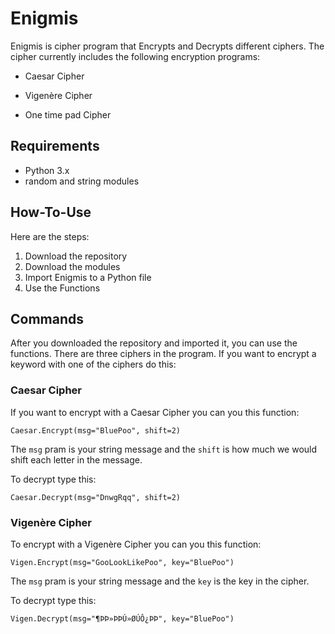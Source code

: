 # Enigmis
Enigmis is cipher program that Encrypts and Decrypts different ciphers.
The cipher currently includes the following encryption programs:
* Caesar Cipher
* Vigenère Cipher

* One time pad Cipher

## Requirements
* Python 3.x
* random and string modules

## How-To-Use
Here are the steps:

1. Download the repository
2. Download the modules
3. Import Enigmis to a Python file
4. Use the Functions

## Commands
After you downloaded the repository and imported it, you can use the functions.
There are three ciphers in the program. If you want to encrypt a keyword with one of the ciphers do this:

### Caesar Cipher
If you want to encrypt with a Caesar Cipher you can you this function:

`Caesar.Encrypt(msg="BluePoo", shift=2)`

The `msg` pram is your string message and the `shift` is how much we would shift each letter in the message.


To decrypt type this:

`Caesar.Decrypt(msg="DnwgRqq", shift=2)`

### Vigenère Cipher
To encrypt with a Vigenère Cipher you can you this function:

`Vigen.Encrypt(msg="GooLookLikePoo", key="BluePoo")`

The `msg` pram is your string message and the `key` is the key in the cipher.


To decrypt type this:

`Vigen.Decrypt(msg="¶ÞÞ»ÞÞÚ»ØÚÔ¿ÞÞ", key="BluePoo")`

###
